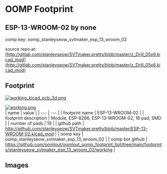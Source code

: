 # OOMP Footprint  
## ESP-13-WROOM-02  by none  
  
oomp key: oomp_stanleyseow_svtmaker_esp_13_wroom_02  
  
source repo at: [http://gitlab.com/stanleyseow/SVTmaker.pretty/blob/master/z_Drill_05x6.kicad_mod](http://gitlab.com/stanleyseow/SVTmaker.pretty/blob/master/z_Drill_05x6.kicad_mod)  
## Footprint  
  
[![working_kicad_pcb_3d.png](working_kicad_pcb_3d_600.png)](working_kicad_pcb_3d.png)  
  
[![working.png](working_600.png)](working.png)  
| name | value | 
| --- | --- | 
| footprint name | ESP-13-WROOM-02 | 
| footprint description | Module, ESP-8266, ESP-13-WROOM-02, 18 pad, SMD | 
| number of pads | 19 | 
| github path | http://github.com/stanleyseow/SVTmaker.pretty/blob/master/ESP-13-WROOM-02.kicad_mod | 
| oomp key | oomp_stanleyseow_svtmaker_esp_13_wroom_02 | 
| oomp bot github | https://github.com/oomlout/oomlout_oomp_footprint_bot/tree/main/footprints/stanleyseow_svtmaker_esp_13_wroom_02/working | 
## Images  
